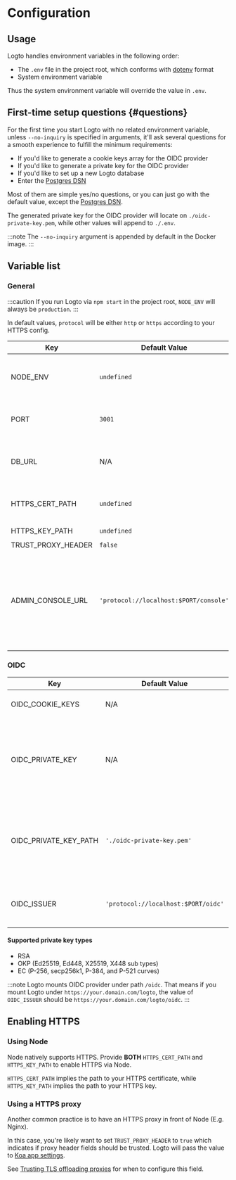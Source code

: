 # Configuration

## Usage

Logto handles environment variables in the following order:

- The `.env` file in the project root, which conforms with [dotenv](https://github.com/motdotla/dotenv#readme) format
- System environment variable

Thus the system environment variable will override the value in `.env`.

## First-time setup questions {#questions}

For the first time you start Logto with no related environment variable, unless `--no-inquiry` is specified in arguments, it'll ask several questions for a smooth experience to fulfill the minimum requirements:

- If you'd like to generate a cookie keys array for the OIDC provider
- If you'd like to generate a private key for the OIDC provider
- If you'd like to set up a new Logto database
- Enter the [Postgres DSN](https://www.postgresql.org/docs/14/libpq-connect.html#id-1.7.3.8.3.6)

Most of them are simple yes/no questions, or you can just go with the default value, except the [Postgres DSN](https://www.postgresql.org/docs/14/libpq-connect.html#id-1.7.3.8.3.6).

The generated private key for the OIDC provider will locate on `./oidc-private-key.pem`, while other values will append to `./.env`.

:::note
The `--no-inquiry` argument is appended by default in the Docker image.
:::

## Variable list

### General

:::caution
If you run Logto via `npm start` in the project root, `NODE_ENV` will always be `production`.
:::

In default values, `protocol` will be either `http` or `https` according to your HTTPS config.

| Key                | Default Value                          | Type                                                     | Description                                                                                                  |
| ------------------ | -------------------------------------- | -------------------------------------------------------- | ------------------------------------------------------------------------------------------------------------ |
| NODE_ENV           | `undefined`                            | <code>'production' &#124; 'test' &#124; undefined</code> | What kind of environment that Logto runs in.                                                                 |
| PORT               | `3001`                                 | `number`                                                 | The local port that Logto listens.                                                                           |
| DB_URL             | N/A                                    | `string`                                                 | The [Postgres DSN](https://www.postgresql.org/docs/14/libpq-connect.html#id-1.7.3.8.3.6) for Logto database. |
| HTTPS_CERT_PATH    | `undefined`                            | <code>string &#124; undefined</code>                     | See [Enabling HTTPS](#enabling-https) for details.                                                           |
| HTTPS_KEY_PATH     | `undefined`                            | <code>string &#124; undefined</code>                     | Ditto.                                                                                                       |
| TRUST_PROXY_HEADER | `false`                                | `boolean`                                                | Ditto.                                                                                                       |
| ADMIN_CONSOLE_URL  | `'protocol://localhost:$PORT/console'` | `string`                                                 | The URL of Admin Console. This will affect Redirect URIs in Admin Console client metadata.                   |

### OIDC

| Key                   | Default Value                       | Type                                 | Description                                                                                                                                                                                                                                                    |
| --------------------- | ----------------------------------- | ------------------------------------ | -------------------------------------------------------------------------------------------------------------------------------------------------------------------------------------------------------------------------------------------------------------- |
| OIDC_COOKIE_KEYS      | N/A                                 | <code>string[]</code>                | The string array of the [signing cookie keys](https://github.com/panva/node-oidc-provider/blob/main/docs/README.md#cookieskeys).                                                                                                                               |
| OIDC_PRIVATE_KEY      | N/A                                 | <code>string &#124; undefined</code> | The content of private key for [OIDC JWT signing](https://openid.net/specs/openid-connect-core-1_0.html#Signing). <br/> If you'd like to set this in `.env`, you can leverage [multiline values](https://github.com/motdotla/dotenv#multiline-values) support. |
| OIDC_PRIVATE_KEY_PATH | `'./oidc-private-key.pem'`          | <code>string &#124; undefined</code> | The path to the private key file for [OIDC JWT signing](https://openid.net/specs/openid-connect-core-1_0.html#Signing). <br/> Note Logto will _ignore_ this value if `OIDC_PRIVATE_KEY` is not empty.                                                          |
| OIDC_ISSUER           | `'protocol://localhost:$PORT/oidc'` | `string`                             | The [issuer identifier](https://openid.net/specs/openid-connect-core-1_0.html#IssuerIdentifier) for OIDC. Usually it's the URL to your OIDC provider.                                                                                                          |

#### Supported private key types

- RSA
- OKP (Ed25519, Ed448, X25519, X448 sub types)
- EC (P-256, secp256k1, P-384, and P-521 curves)

:::note
Logto mounts OIDC provider under path `/oidc`. That means if you mount Logto under `https://your.domain.com/logto`, the value of `OIDC_ISSUER` should be `https://your.domain.com/logto/oidc`.
:::

## Enabling HTTPS

### Using Node

Node natively supports HTTPS. Provide **BOTH** `HTTPS_CERT_PATH` and `HTTPS_KEY_PATH` to enable HTTPS via Node.

`HTTPS_CERT_PATH` implies the path to your HTTPS certificate, while `HTTPS_KEY_PATH` implies the path to your HTTPS key.

### Using a HTTPS proxy

Another common practice is to have an HTTPS proxy in front of Node (E.g. Nginx).

In this case, you're likely want to set `TRUST_PROXY_HEADER` to `true` which indicates if proxy header fields should be trusted. Logto will pass the value to [Koa app settings](https://github.com/koajs/koa/blob/master/docs/api/index.md#settings).

See [Trusting TLS offloading proxies](https://github.com/panva/node-oidc-provider/blob/main/docs/README.md#trusting-tls-offloading-proxies) for when to configure this field.
